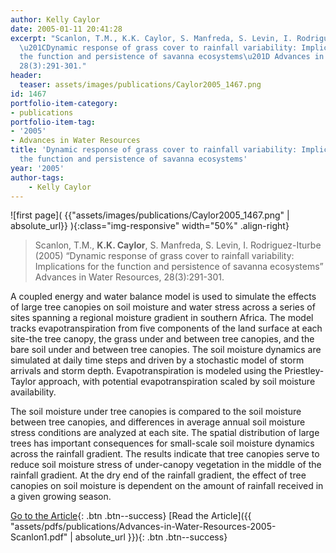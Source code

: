 ```yaml
---
author: Kelly Caylor
date: 2005-01-11 20:41:28
excerpt: "Scanlon, T.M., K.K. Caylor, S. Manfreda, S. Levin, I. Rodriguez-Iturbe (2005)
  \u201CDynamic response of grass cover to rainfall variability: Implications for
  the function and persistence of savanna ecosystems\u201D Advances in Water Resources,
  28(3):291-301."
header:
  teaser: assets/images/publications/Caylor2005_1467.png
id: 1467
portfolio-item-category:
- publications
portfolio-item-tag:
- '2005'
- Advances in Water Resources
title: 'Dynamic response of grass cover to rainfall variability: Implications for
  the function and persistence of savanna ecosystems'
year: '2005'
author-tags:
    - Kelly Caylor
---
```


![first page]( {{"assets/images/publications/Caylor2005_1467.png" | absolute_url}} ){:class="img-responsive" width="50%" .align-right}

> Scanlon, T.M., **K.K. Caylor**, S. Manfreda, S. Levin, I. Rodriguez-Iturbe (2005) “Dynamic response of grass cover to rainfall variability: Implications for the function and persistence of savanna ecosystems” Advances in Water Resources, 28(3):291-301.


A coupled energy and water balance model is used to simulate the effects of large tree canopies on soil moisture and water stress across a series of sites spanning a regional moisture gradient in southern Africa. The model tracks evapotranspiration from five components of the land surface at each site-the tree canopy, the grass under and between tree canopies, and the bare soil under and between tree canopies. The soil moisture dynamics are simulated at daily time steps and driven by a stochastic model of storm arrivals and storm depth. Evapotranspiration is modeled using the Priestley-Taylor approach, with potential evapotranspiration scaled by soil moisture availability. 

The soil moisture under tree canopies is compared to the soil moisture between tree canopies, and differences in average annual soil moisture stress conditions are analyzed at each site. The spatial distribution of large trees has important consequences for small-scale soil moisture dynamics across the rainfall gradient. The results indicate that tree canopies serve to reduce soil moisture stress of under-canopy vegetation in the middle of the rainfall gradient. At the dry end of the rainfall gradient, the effect of tree canopies on soil moisture is dependent on the amount of rainfall received in a given growing season.


[Go to the Article](http://dx.doi.org/10.1016/j.advwatres.2004.10.014){: .btn .btn--success} [Read the Article]({{ "assets/pdfs/publications/Advances-in-Water-Resources-2005-Scanlon1.pdf" | absolute_url }}){: .btn .btn--success}